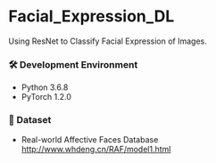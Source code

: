 # Facial_Expression_DL
 Using ResNet to Classify Facial Expression of Images.

### 🛠 Development Environment
* Python 3.6.8
* PyTorch 1.2.0

### 💾 Dataset
* Real-world Affective Faces Database 
<br> http://www.whdeng.cn/RAF/model1.html